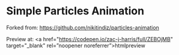 # Simple Particles Animation

Forked from: https://github.com/nikitindiz/particles-animation

Preview at: <a href="https://codepen.io/zac-j-harris/full/ZEBOjMB" target="_blank" rel=”noopener noreferrer”>htmlpreview</a>
<!---(https://htmlpreview.github.io/?https://github.com/zac-j-harris/particles-animation/blob/master/src/index.html)-->
